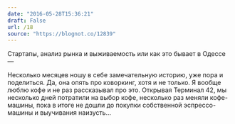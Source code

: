 ```yaml
---
date: "2016-05-28T15:36:21"
draft: False
url: /18
source: "https://blognot.co/12839"
---
```


Стартапы, анализ рынка и выживаемость или как это бывает в Одессе — 

Несколько месяцев ношу в себе замечательную историю, уже пора и поделиться. Да, она опять про коворкинг, хотя и не только. Я вообще люблю кофе и не раз рассказывал про это. Открывая Терминал 42, мы несколько дней потратили на выбор кофе, несколько раз меняли кофе-машины, пока в итоге не дошли до покупки собственной эспрессо-машины и выучивания наизусть...
